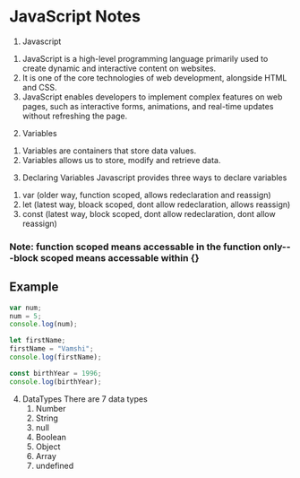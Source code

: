 # JavaScript Notes

1. Javascript
  1) JavaScript is a high-level programming language primarily used to create dynamic and interactive content on websites.
  2) It is one of the core technologies of web development, alongside HTML and CSS.
  3) JavaScript enables developers to implement complex features on web pages, such as interactive forms, animations, and real-time updates without refreshing the page.

2. Variables
  1) Variables are containers that store data values.
  2) Variables allows us to store, modify and retrieve data.

3. Declaring Variables
   Javascript provides three ways to declare variables
  1) var (older way, function scoped, allows redeclaration and reassign)
  2) let (latest way, bloack scoped, dont allow redeclaration, allows reassign)
  3) const (latest way, block scoped, dont allow redeclaration, dont allow reassign)

 ### Note: function scoped means accessable in the function only---block scoped means accessable within {}

 ## Example
```javascript
var num;
num = 5;
console.log(num);

let firstName;
firstName = "Vamshi";
console.log(firstName);

const birthYear = 1996;
console.log(birthYear);
```
4. DataTypes
   There are 7 data types
   1) Number
   2) String
   3) null
   4) Boolean
   5) Object
   6) Array
   7) undefined
